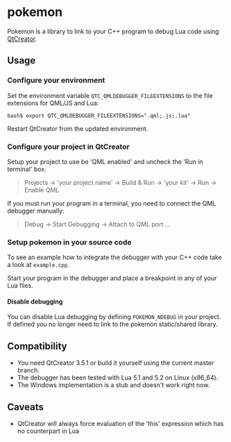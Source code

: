 # pokemon
Pokemon is a library to link to your C++ program to debug Lua code using 
[QtCreator](http://www.qt.io/ide/).


## Usage


### Configure your environment

Set the environment variable `QTC_QMLDEBUGGER_FILEEXTENSIONS` to the file
extensions for QML/JS and Lua:

```
bash$ export QTC_QMLDEBUGGER_FILEEXTENSIONS=".qml;.js;.lua"
```

Restart QtCreator from the updated environment.


### Configure your project in QtCreator

Setup your project to use be 'QML enabled' and uncheck the 'Run in terminal' box. 

> Projects -> 'your project name' -> Build & Run -> 'your kit' -> Run -> Enable QML

If you must run your program in a terminal, you need to connect the QML
debugger manually:

> Debug -> Start Debugging -> Attach to QML port ...


### Setup pokemon in your source code
To see an example how to integrate the debugger with your C++ code take a 
look at `example.cpp`.

Start your program in the debugger and place a breakpoint in any of your
Lua files.


#### Disable debugging

You can disable Lua debugging by defining `POKEMON_NDEBUG` in your project.
If defined you no longer need to link to the pokemon static/shared library. 


## Compatibility

* You need QtCreator 3.5.1 or build it yourself using the current master branch.
* The debugger has been tested with Lua 5.1 and 5.2 on Linux (x86_64).
* The Windows implementation is a stub and doesn't work right now.


## Caveats
- QtCreator will always force evaluation of the 'this' expression which has no counterpart in Lua 
